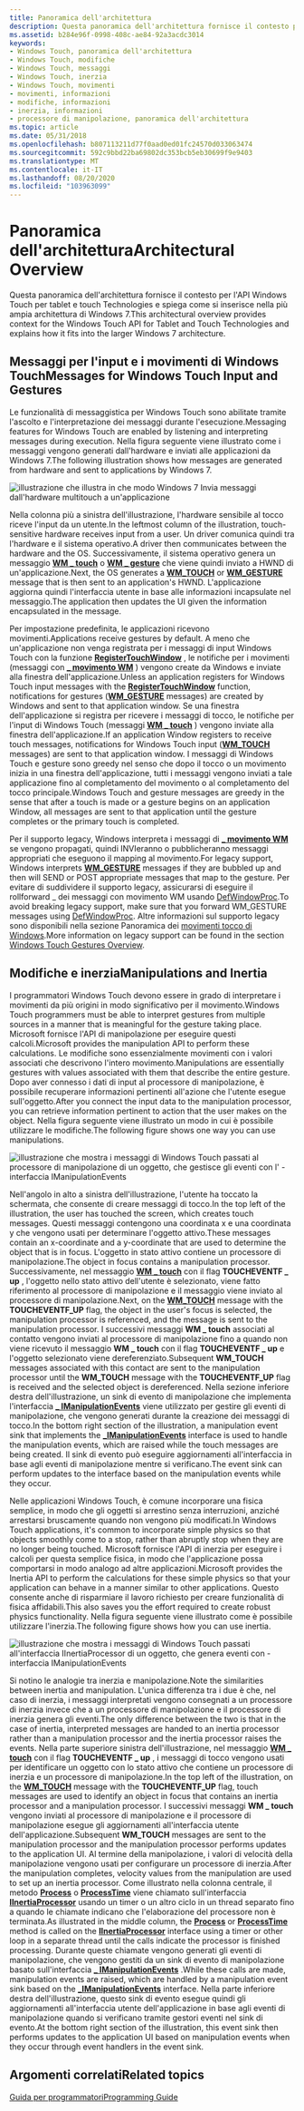 ```yaml
---
title: Panoramica dell'architettura
description: Questa panoramica dell'architettura fornisce il contesto per l'API Windows Touch per tablet e touch Technologies e spiega come si inserisce nella più ampia architettura di Windows 7.
ms.assetid: b284e96f-0998-408c-ae84-92a3acdc3014
keywords:
- Windows Touch, panoramica dell'architettura
- Windows Touch, modifiche
- Windows Touch, messaggi
- Windows Touch, inerzia
- Windows Touch, movimenti
- movimenti, informazioni
- modifiche, informazioni
- inerzia, informazioni
- processore di manipolazione, panoramica dell'architettura
ms.topic: article
ms.date: 05/31/2018
ms.openlocfilehash: b807113211d77f0aad0ed01fc24570d033063474
ms.sourcegitcommit: 592c9bbd22ba69802dc353bcb5eb30699f9e9403
ms.translationtype: MT
ms.contentlocale: it-IT
ms.lasthandoff: 08/20/2020
ms.locfileid: "103963099"
---
```

# <a name="architectural-overview"></a><span data-ttu-id="fe7f6-112">Panoramica dell'architettura</span><span class="sxs-lookup"><span data-stu-id="fe7f6-112">Architectural Overview</span></span>

<span data-ttu-id="fe7f6-113">Questa panoramica dell'architettura fornisce il contesto per l'API Windows Touch per tablet e touch Technologies e spiega come si inserisce nella più ampia architettura di Windows 7.</span><span class="sxs-lookup"><span data-stu-id="fe7f6-113">This architectural overview provides context for the Windows Touch API for Tablet and Touch Technologies and explains how it fits into the larger Windows 7 architecture.</span></span>

## <a name="messages-for-windows-touch-input-and-gestures"></a><span data-ttu-id="fe7f6-114">Messaggi per l'input e i movimenti di Windows Touch</span><span class="sxs-lookup"><span data-stu-id="fe7f6-114">Messages for Windows Touch Input and Gestures</span></span>

<span data-ttu-id="fe7f6-115">Le funzionalità di messaggistica per Windows Touch sono abilitate tramite l'ascolto e l'interpretazione dei messaggi durante l'esecuzione.</span><span class="sxs-lookup"><span data-stu-id="fe7f6-115">Messaging features for Windows Touch are enabled by listening and interpreting messages during execution.</span></span> <span data-ttu-id="fe7f6-116">Nella figura seguente viene illustrato come i messaggi vengono generati dall'hardware e inviati alle applicazioni da Windows 7.</span><span class="sxs-lookup"><span data-stu-id="fe7f6-116">The following illustration shows how messages are generated from hardware and sent to applications by Windows 7.</span></span>

![illustrazione che illustra in che modo Windows 7 Invia messaggi dall'hardware multitouch a un'applicazione](images/wm-multitouch-messaging.png)

<span data-ttu-id="fe7f6-118">Nella colonna più a sinistra dell'illustrazione, l'hardware sensibile al tocco riceve l'input da un utente.</span><span class="sxs-lookup"><span data-stu-id="fe7f6-118">In the leftmost column of the illustration, touch-sensitive hardware receives input from a user.</span></span> <span data-ttu-id="fe7f6-119">Un driver comunica quindi tra l'hardware e il sistema operativo.</span><span class="sxs-lookup"><span data-stu-id="fe7f6-119">A driver then communicates between the hardware and the OS.</span></span> <span data-ttu-id="fe7f6-120">Successivamente, il sistema operativo genera un messaggio [**WM \_ touch**](wm-touchdown.md) o [**WM \_ gesture**](wm-gesture.md) che viene quindi inviato a HWND di un'applicazione.</span><span class="sxs-lookup"><span data-stu-id="fe7f6-120">Next, the OS generates a [**WM\_TOUCH**](wm-touchdown.md) or [**WM\_GESTURE**](wm-gesture.md) message that is then sent to an application's HWND.</span></span> <span data-ttu-id="fe7f6-121">L'applicazione aggiorna quindi l'interfaccia utente in base alle informazioni incapsulate nel messaggio.</span><span class="sxs-lookup"><span data-stu-id="fe7f6-121">The application then updates the UI given the information encapsulated in the message.</span></span>

<span data-ttu-id="fe7f6-122">Per impostazione predefinita, le applicazioni ricevono movimenti.</span><span class="sxs-lookup"><span data-stu-id="fe7f6-122">Applications receive gestures by default.</span></span> <span data-ttu-id="fe7f6-123">A meno che un'applicazione non venga registrata per i messaggi di input Windows Touch con la funzione [**RegisterTouchWindow**](/windows/desktop/api/winuser/nf-winuser-registertouchwindow) , le notifiche per i movimenti (messaggi con [**\_ movimento WM**](wm-gesture.md) ) vengono create da Windows e inviate alla finestra dell'applicazione.</span><span class="sxs-lookup"><span data-stu-id="fe7f6-123">Unless an application registers for Windows Touch input messages with the [**RegisterTouchWindow**](/windows/desktop/api/winuser/nf-winuser-registertouchwindow) function, notifications for gestures ([**WM\_GESTURE**](wm-gesture.md) messages) are created by Windows and sent to that application window.</span></span> <span data-ttu-id="fe7f6-124">Se una finestra dell'applicazione si registra per ricevere i messaggi di tocco, le notifiche per l'input di Windows Touch (messaggi [**WM \_ touch**](wm-touchdown.md) ) vengono inviate alla finestra dell'applicazione.</span><span class="sxs-lookup"><span data-stu-id="fe7f6-124">If an application Window registers to receive touch messages, notifications for Windows Touch input ([**WM\_TOUCH**](wm-touchdown.md) messages) are sent to that application window.</span></span> <span data-ttu-id="fe7f6-125">I messaggi di Windows Touch e gesture sono greedy nel senso che dopo il tocco o un movimento inizia in una finestra dell'applicazione, tutti i messaggi vengono inviati a tale applicazione fino al completamento del movimento o al completamento del tocco principale.</span><span class="sxs-lookup"><span data-stu-id="fe7f6-125">Windows Touch and gesture messages are greedy in the sense that after a touch is made or a gesture begins on an application Window, all messages are sent to that application until the gesture completes or the primary touch is completed.</span></span>

<span data-ttu-id="fe7f6-126">Per il supporto legacy, Windows interpreta i messaggi di [**\_ movimento WM**](wm-gesture.md) se vengono propagati, quindi INVIeranno o pubblicheranno messaggi appropriati che eseguono il mapping al movimento.</span><span class="sxs-lookup"><span data-stu-id="fe7f6-126">For legacy support, Windows interprets [**WM\_GESTURE**](wm-gesture.md) messages if they are bubbled up and then will SEND or POST appropriate messages that map to the gesture.</span></span> <span data-ttu-id="fe7f6-127">Per evitare di suddividere il supporto legacy, assicurarsi di eseguire il rollforward \_ dei messaggi con movimento WM usando [DefWindowProc](/windows/win32/api/winuser/nf-winuser-defwindowproca).</span><span class="sxs-lookup"><span data-stu-id="fe7f6-127">To avoid breaking legacy support, make sure that you forward WM\_GESTURE messages using [DefWindowProc](/windows/win32/api/winuser/nf-winuser-defwindowproca).</span></span> <span data-ttu-id="fe7f6-128">Altre informazioni sul supporto legacy sono disponibili nella sezione Panoramica dei [movimenti tocco di Windows](windows-touch-gestures-overview.md).</span><span class="sxs-lookup"><span data-stu-id="fe7f6-128">More information on legacy support can be found in the section [Windows Touch Gestures Overview](windows-touch-gestures-overview.md).</span></span>

## <a name="manipulations-and-inertia"></a><span data-ttu-id="fe7f6-129">Modifiche e inerzia</span><span class="sxs-lookup"><span data-stu-id="fe7f6-129">Manipulations and Inertia</span></span>

<span data-ttu-id="fe7f6-130">I programmatori Windows Touch devono essere in grado di interpretare i movimenti da più origini in modo significativo per il movimento.</span><span class="sxs-lookup"><span data-stu-id="fe7f6-130">Windows Touch programmers must be able to interpret gestures from multiple sources in a manner that is meaningful for the gesture taking place.</span></span> <span data-ttu-id="fe7f6-131">Microsoft fornisce l'API di manipolazione per eseguire questi calcoli.</span><span class="sxs-lookup"><span data-stu-id="fe7f6-131">Microsoft provides the manipulation API to perform these calculations.</span></span> <span data-ttu-id="fe7f6-132">Le modifiche sono essenzialmente movimenti con i valori associati che descrivono l'intero movimento.</span><span class="sxs-lookup"><span data-stu-id="fe7f6-132">Manipulations are essentially gestures with values associated with them that describe the entire gesture.</span></span> <span data-ttu-id="fe7f6-133">Dopo aver connesso i dati di input al processore di manipolazione, è possibile recuperare informazioni pertinenti all'azione che l'utente esegue sull'oggetto.</span><span class="sxs-lookup"><span data-stu-id="fe7f6-133">After you connect the input data to the manipulation processor, you can retrieve information pertinent to action that the user makes on the object.</span></span> <span data-ttu-id="fe7f6-134">Nella figura seguente viene illustrato un modo in cui è possibile utilizzare le modifiche.</span><span class="sxs-lookup"><span data-stu-id="fe7f6-134">The following figure shows one way you can use manipulations.</span></span>

![illustrazione che mostra i messaggi di Windows Touch passati al processore di manipolazione di un oggetto, che gestisce gli eventi con l' \- interfaccia IManipulationEvents](images/manipulation-arch.png)

<span data-ttu-id="fe7f6-136">Nell'angolo in alto a sinistra dell'illustrazione, l'utente ha toccato la schermata, che consente di creare messaggi di tocco.</span><span class="sxs-lookup"><span data-stu-id="fe7f6-136">In the top left of the illustration, the user has touched the screen, which creates touch messages.</span></span> <span data-ttu-id="fe7f6-137">Questi messaggi contengono una coordinata x e una coordinata y che vengono usati per determinare l'oggetto attivo.</span><span class="sxs-lookup"><span data-stu-id="fe7f6-137">These messages contain an x-coordinate and a y-coordinate that are used to determine the object that is in focus.</span></span> <span data-ttu-id="fe7f6-138">L'oggetto in stato attivo contiene un processore di manipolazione.</span><span class="sxs-lookup"><span data-stu-id="fe7f6-138">The object in focus contains a manipulation processor.</span></span> <span data-ttu-id="fe7f6-139">Successivamente, nel messaggio [**WM \_ touch**](wm-touchdown.md) con il flag **TOUCHEVENTF \_ up** , l'oggetto nello stato attivo dell'utente è selezionato, viene fatto riferimento al processore di manipolazione e il messaggio viene inviato al processore di manipolazione.</span><span class="sxs-lookup"><span data-stu-id="fe7f6-139">Next, on the [**WM\_TOUCH**](wm-touchdown.md) message with the **TOUCHEVENTF\_UP** flag, the object in the user's focus is selected, the manipulation processor is referenced, and the message is sent to the manipulation processor.</span></span> <span data-ttu-id="fe7f6-140">I successivi messaggi **WM \_ touch** associati al contatto vengono inviati al processore di manipolazione fino a quando non viene ricevuto il messaggio **WM \_ touch** con il flag **TOUCHEVENTF \_ up** e l'oggetto selezionato viene dereferenziato.</span><span class="sxs-lookup"><span data-stu-id="fe7f6-140">Subsequent **WM\_TOUCH** messages associated with this contact are sent to the manipulation processor until the **WM\_TOUCH** message with the **TOUCHEVENTF\_UP** flag is received and the selected object is dereferenced.</span></span> <span data-ttu-id="fe7f6-141">Nella sezione inferiore destra dell'illustrazione, un sink di evento di manipolazione che implementa l'interfaccia [**\_ IManipulationEvents**](/windows/win32/api/manipulations/nn-manipulations-_imanipulationevents) viene utilizzato per gestire gli eventi di manipolazione, che vengono generati durante la creazione dei messaggi di tocco.</span><span class="sxs-lookup"><span data-stu-id="fe7f6-141">In the bottom right section of the illustration, a manipulation event sink that implements the [**\_IManipulationEvents**](/windows/win32/api/manipulations/nn-manipulations-_imanipulationevents) interface is used to handle the manipulation events, which are raised while the touch messages are being created.</span></span> <span data-ttu-id="fe7f6-142">Il sink di evento può eseguire aggiornamenti all'interfaccia in base agli eventi di manipolazione mentre si verificano.</span><span class="sxs-lookup"><span data-stu-id="fe7f6-142">The event sink can perform updates to the interface based on the manipulation events while they occur.</span></span>

<span data-ttu-id="fe7f6-143">Nelle applicazioni Windows Touch, è comune incorporare una fisica semplice, in modo che gli oggetti si arrestino senza interruzioni, anziché arrestarsi bruscamente quando non vengono più modificati.</span><span class="sxs-lookup"><span data-stu-id="fe7f6-143">In Windows Touch applications, it's common to incorporate simple physics so that objects smoothly come to a stop, rather than abruptly stop when they are no longer being touched.</span></span> <span data-ttu-id="fe7f6-144">Microsoft fornisce l'API di inerzia per eseguire i calcoli per questa semplice fisica, in modo che l'applicazione possa comportarsi in modo analogo ad altre applicazioni.</span><span class="sxs-lookup"><span data-stu-id="fe7f6-144">Microsoft provides the Inertia API to perform the calculations for these simple physics so that your application can behave in a manner similar to other applications.</span></span> <span data-ttu-id="fe7f6-145">Questo consente anche di risparmiare il lavoro richiesto per creare funzionalità di fisica affidabili.</span><span class="sxs-lookup"><span data-stu-id="fe7f6-145">This also saves you the effort required to create robust physics functionality.</span></span> <span data-ttu-id="fe7f6-146">Nella figura seguente viene illustrato come è possibile utilizzare l'inerzia.</span><span class="sxs-lookup"><span data-stu-id="fe7f6-146">The following figure shows how you can use inertia.</span></span>

![illustrazione che mostra i messaggi di Windows Touch passati all'interfaccia IInertiaProcessor di un oggetto, che genera eventi con \- interfaccia IManipulationEvents](images/inertia-arch.png)

<span data-ttu-id="fe7f6-148">Si notino le analogie tra inerzia e manipolazione.</span><span class="sxs-lookup"><span data-stu-id="fe7f6-148">Note the similarities between inertia and manipulation.</span></span> <span data-ttu-id="fe7f6-149">L'unica differenza tra i due è che, nel caso di inerzia, i messaggi interpretati vengono consegnati a un processore di inerzia invece che a un processore di manipolazione e il processore di inerzia genera gli eventi.</span><span class="sxs-lookup"><span data-stu-id="fe7f6-149">The only difference between the two is that in the case of inertia, interpreted messages are handed to an inertia processor rather than a manipulation processor and the inertia processor raises the events.</span></span> <span data-ttu-id="fe7f6-150">Nella parte superiore sinistra dell'illustrazione, nel messaggio [**WM \_ touch**](wm-touchdown.md) con il flag **TOUCHEVENTF \_ up** , i messaggi di tocco vengono usati per identificare un oggetto con lo stato attivo che contiene un processore di inerzia e un processore di manipolazione.</span><span class="sxs-lookup"><span data-stu-id="fe7f6-150">In the top left of the illustration, on the [**WM\_TOUCH**](wm-touchdown.md) message with the **TOUCHEVENTF\_UP** flag, touch messages are used to identify an object in focus that contains an inertia processor and a manipulation processor.</span></span> <span data-ttu-id="fe7f6-151">I successivi messaggi **WM \_ touch** vengono inviati al processore di manipolazione e il processore di manipolazione esegue gli aggiornamenti all'interfaccia utente dell'applicazione.</span><span class="sxs-lookup"><span data-stu-id="fe7f6-151">Subsequent **WM\_TOUCH** messages are sent to the manipulation processor and the manipulation processor performs updates to the application UI.</span></span> <span data-ttu-id="fe7f6-152">Al termine della manipolazione, i valori di velocità della manipolazione vengono usati per configurare un processore di inerzia.</span><span class="sxs-lookup"><span data-stu-id="fe7f6-152">After the manipulation completes, velocity values from the manipulation are used to set up an inertia processor.</span></span> <span data-ttu-id="fe7f6-153">Come illustrato nella colonna centrale, il metodo [**Process**](/windows/desktop/api/manipulations/nf-manipulations-iinertiaprocessor-process) o [**ProcessTime**](/windows/desktop/api/manipulations/nf-manipulations-iinertiaprocessor-processtime) viene chiamato sull'interfaccia [**IInertiaProcessor**](/windows/desktop/api/manipulations/nn-manipulations-iinertiaprocessor) usando un timer o un altro ciclo in un thread separato fino a quando le chiamate indicano che l'elaborazione del processore non è terminata.</span><span class="sxs-lookup"><span data-stu-id="fe7f6-153">As illustrated in the middle column, the [**Process**](/windows/desktop/api/manipulations/nf-manipulations-iinertiaprocessor-process) or [**ProcessTime**](/windows/desktop/api/manipulations/nf-manipulations-iinertiaprocessor-processtime) method is called on the [**IInertiaProcessor**](/windows/desktop/api/manipulations/nn-manipulations-iinertiaprocessor) interface using a timer or other loop in a separate thread until the calls indicate the processor is finished processing.</span></span> <span data-ttu-id="fe7f6-154">Durante queste chiamate vengono generati gli eventi di manipolazione, che vengono gestiti da un sink di evento di manipolazione basato sull'interfaccia [**\_ IManipulationEvents**](/windows/win32/api/manipulations/nn-manipulations-_imanipulationevents) .</span><span class="sxs-lookup"><span data-stu-id="fe7f6-154">While these calls are made, manipulation events are raised, which are handled by a manipulation event sink based on the [**\_IManipulationEvents**](/windows/win32/api/manipulations/nn-manipulations-_imanipulationevents) interface.</span></span> <span data-ttu-id="fe7f6-155">Nella parte inferiore destra dell'illustrazione, questo sink di evento esegue quindi gli aggiornamenti all'interfaccia utente dell'applicazione in base agli eventi di manipolazione quando si verificano tramite gestori eventi nel sink di evento.</span><span class="sxs-lookup"><span data-stu-id="fe7f6-155">At the bottom right section of the illustration, this event sink then performs updates to the application UI based on manipulation events when they occur through event handlers in the event sink.</span></span>

## <a name="related-topics"></a><span data-ttu-id="fe7f6-156">Argomenti correlati</span><span class="sxs-lookup"><span data-stu-id="fe7f6-156">Related topics</span></span>

<dl> <dt>

[<span data-ttu-id="fe7f6-157">Guida per programmatori</span><span class="sxs-lookup"><span data-stu-id="fe7f6-157">Programming Guide</span></span>](programming-guide.md)
</dt> </dl>

 

 
